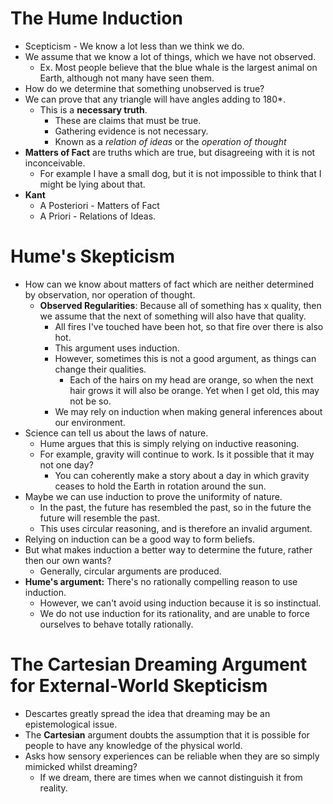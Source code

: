 # The Hume Induction
- Scepticism - We know a lot less than we think we do.
- We assume that we know a lot of things, which we have not observed.
	- Ex. Most people believe that the blue whale is the largest animal on Earth, although not many have seen them.
- How do we determine that something unobserved is true?
- We can prove that any triangle will have angles adding to 180*.
	- This is a **necessary truth**.
		- These are claims that must be true.
		- Gathering evidence is not necessary.
		- Known as a *relation of ideas* or the *operation of thought*
- **Matters of Fact** are truths which are true, but disagreeing with it is not inconceivable.
	- For example I have a small dog, but it is not impossible to think that I might be lying about that.
- **Kant**
	- A Posteriori - Matters of Fact
	- A Priori - Relations of Ideas.
# Hume's Skepticism
- How can we know about matters of fact which are neither determined by observation, nor operation of thought.
	- **Observed Regularities**: Because all of something has x quality, then we assume that the next of something will also have that quality.
		- All fires I've touched have been hot, so that fire over there is also hot.
		- This argument uses induction.
		- However, sometimes this is not a good argument, as things can change their qualities.
			- Each of the hairs on my head are orange, so when the next hair grows it will also be orange. Yet when I get old, this may not be so.
		- We may rely on induction when making general inferences about our environment.
- Science can tell us about the laws of nature.
	- Hume argues that this is simply relying on inductive reasoning.
	- For example, gravity will continue to work. Is it possible that it may not one day?
		- You can coherently make a story about a day in which gravity ceases to hold the Earth in rotation around the sun.
- Maybe we can use induction to prove the uniformity of nature.
	- In the past, the future has resembled the past, so in the future the future will resemble the past.
	- This uses circular reasoning, and is therefore an invalid argument.
- Relying on induction can be a good way to form beliefs.
- But what makes induction a better way to determine the future, rather then our own wants?
	- Generally, circular arguments are produced.
- **Hume's argument:** There's no rationally compelling reason to use induction.
	- However, we can't avoid using induction because it is so instinctual.
	- We do not use induction for its rationality, and are unable to force ourselves to behave totally rationally.
# The Cartesian Dreaming Argument for External-World Skepticism
- Descartes greatly spread the idea that dreaming may be an epistemological issue.
- The **Cartesian** argument doubts the assumption that it is possible for people to have any knowledge of the physical world.
- Asks how sensory experiences can be reliable when they are so simply mimicked whilst dreaming?
	- If we dream, there are times when we cannot distinguish it from reality.